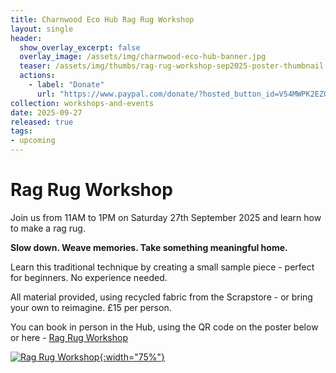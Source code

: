 ```yaml
---
title: Charnwood Eco Hub Rag Rug Workshop
layout: single
header:
  show_overlay_excerpt: false
  overlay_image: /assets/img/charnwood-eco-hub-banner.jpg
  teaser: /assets/img/thumbs/rag-rug-workshop-sep2025-poster-thumbnail.png
  actions:
    - label: "Donate"
      url: "https://www.paypal.com/donate/?hosted_button_id=V54MWPK2EZGPY"
collection: workshops-and-events
date: 2025-09-27
released: true
tags:
- upcoming
---
```

# Rag Rug Workshop
 
Join us from 11AM to 1PM on Saturday 27th September 2025 and learn how to make a rag rug.

**Slow down. Weave memories. Take something meaningful home.**

Learn this traditional technique by creating a small sample piece - perfect for beginners. No experience needed.

All material provided, using recycled fabric from the Scrapstore - or bring your own to reimagine.  £15 per person.

You can book in person in the Hub, using the QR code on the poster below or here - [Rag Rug Workshop](https://www.eventbookings.com/b/event/rag-rug-taster-workshop)

[![Rag Rug Workshop](/assets/img/rag-rug-workshop-sept2025-poster.png){:width="75%"}](https://www.eventbookings.com/b/event/rag-rug-taster-workshop)
